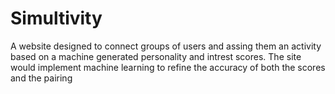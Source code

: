 # Simultivity

A website designed to connect groups of users and assing them an activity based on a machine generated personality and intrest scores.
The site would implement machine learning to refine the accuracy of both the scores and the pairing
